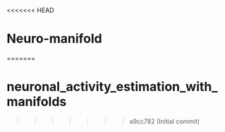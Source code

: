<<<<<<< HEAD
# Neuro-manifold
=======
# neuronal_activity_estimation_with_manifolds
>>>>>>> a9cc782 (Initial commit)
